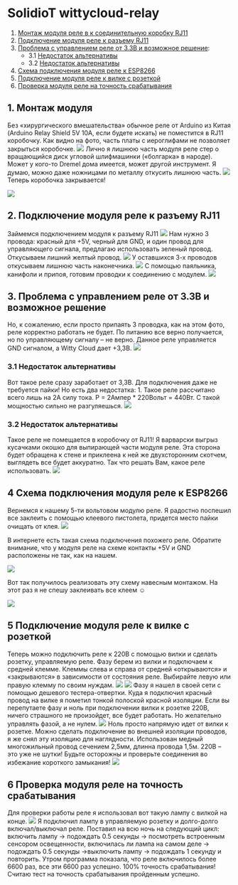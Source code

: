# SolidioT wittycloud-relay

1. [Монтаж  модуля реле в к соединительную коробку RJ11](#chapter-0)
2. [Подключение модуля реле к разъему RJ11](#chapter-1)
3. [Проблема с управлением реле от 3.3В и возможное решение](#chapter-2):
   + 3.1 [Недостаток альтернативы](#chapter-3)
   + 3.2 [Недостаток альтернативы ](#chapter-4)
4. [Схема подключения модуля реле к ESP8266](#chapter-5)
5. [Подключение модуля реле к вилке с розеткой](#chapter-6)
6. [Проверка модуля реле на точность срабатывания](#chapter-7)

<a id="chapter-0"></a>
## 1. Монтаж модуля
Без «хирургического вмешательства» обычное реле от Arduino из Китая (Arduino Relay Shield 5V 10A, если будете искать) не поместится в RJ11 коробочку. Как видно на фото, часть платы с иероглифами не позволяет закрыться коробочке.
![](https://github.com/DmitriyPro/wittycloud-relay/blob/master/photos/1.png)
Лично я лишнюю часть модуля реле стер о вращающийся диск угловой шлифмашинки («болгарка» в народе). Может у кого-то Dremel дома имеется, может другой инструмент. Я думаю, можно даже ножницами по металлу откусить лишнюю часть.
![](https://github.com/DmitriyPro/wittycloud-relay/blob/master/photos/2.png)
Теперь коробочка закрывается!

![](https://github.com/DmitriyPro/wittycloud-relay/blob/master/photos/3.png)

<a id="chapter-1"></a>
## 2. Подключение модуля реле к разъему RJ11
Займемся подключением модуля к разъему RJ11
![](https://github.com/DmitriyPro/wittycloud-relay/blob/master/photos/4.png)
Нам нужно 3 провода: красный для +5V, черный для GND, и один провод для управляющего сигнала, предлагаю использовать зеленый провод. Откусываем лишний желтый провод.
![](https://github.com/DmitriyPro/wittycloud-relay/blob/master/photos/5.png)
У оставшихся 3-х проводов откусываем лишнюю часть наконечника.
![](https://github.com/DmitriyPro/wittycloud-relay/blob/master/photos/6.png)
С помощью паяльника, канифоли и припоя, готовим проводки к соединению с модулем.
![](https://github.com/DmitriyPro/wittycloud-relay/blob/master/photos/7.png)

<a id="chapter-2"></a>
## 3. Проблема с управлением реле от 3.3В и возможное решение
Но, к сожалению, если просто припаять 3 проводка, как на этом фото, реле корректно работать не будет. По питанию все верно получается, но по управляющему сигналу – не верно. Данное реле управляется GND сигналом, а Witty Cloud дает +3,3В. 
![](https://github.com/DmitriyPro/wittycloud-relay/blob/master/photos/8.png)

<a id="chapter-3"></a>
### 3.1 Недостаток альтернативы
Вот такое реле сразу заработает от 3,3В. Для подключения даже не требуется пайки! Но есть два недостатка: 1. Такое реле рассчитано всего лишь на 2А силу тока. P = 2Ампер * 220Вольт = 440Вт. С такой мощностью сильно не разгуляешься.
![](https://github.com/DmitriyPro/wittycloud-relay/blob/master/photos/9.png)

<a id="chapter-4"></a>
### 3.2 Недостаток альтернативы
Такое реле не помещается в коробочку от RJ11! Я варварски выгрыз кусачками окошко для выпирающей части модуля реле. Эта сторона будет обращена к стене и приклеена к ней же двухсторонним скотчем, выглядеть все будет аккуратно. Так что решать Вам, какое реле использовать.
![](https://github.com/DmitriyPro/wittycloud-relay/blob/master/photos/10.png)

<a id="chapter-5"></a>
## 4 Схема подключения модуля реле к ESP8266
Вернемся к нашему 5-ти вольтовом модулю реле. Я радостно поспешил все заклеить с помощью клеевого пистолета, придется место пайки очищать от клея.
![](https://github.com/DmitriyPro/wittycloud-relay/blob/master/photos/11.png)

В интернете есть такая схема подключения похожего реле. Обратите внимание, что у модуля реле на схеме контакты +5V и GND расположены не так, как на нашем.

![](https://github.com/DmitriyPro/wittycloud-relay/blob/master/photos/12.png)

Вот так получилось реализовать эту схему навесным монтажом. На этот раз я не спешу заклеивать все клеем ☺

![](https://github.com/DmitriyPro/wittycloud-relay/blob/master/photos/13.png)

<a id="chapter-6"></a>
## 5 Подключение модуля реле к вилке с розеткой
Теперь можно подключить реле к 220В с помощью вилки и сделать розетку, управляемую реле. Фазу берем из вилки и подключаем к средней клемме. Клеммы слева и справа от средней «открываются» и «закрываются» в зависимости от состояния реле. Выбирайте левую или правую клемму по своим нуждам.
![](https://github.com/DmitriyPro/wittycloud-relay/blob/master/photos/14.png)
![](https://github.com/DmitriyPro/wittycloud-relay/blob/master/photos/15.png)
Фазу я нашел в своей сети с помощью дешевого тестера-отвертки. Куда я подключил красный провод на вилке я пометил тонкой полоской красной изоляции. Если вы перепутаете фазу и ноль при подключении вилки к розетке 220В, ничего страшного не произойдет, все будет работать. Но желательно управлять фазой, а не нулем.
![](https://github.com/DmitriyPro/wittycloud-relay/blob/master/photos/16.png)
Ноль просто напрямую идет от вилки к розетке. Можно сделать подключение во внешней изоляции проводов, я же снял эту изоляцию для наглядности. Использован медный многожильный провод сечением 2,5мм, длинна провода 1,5м. 
220В – это уже не шутки! Будьте осторожны и проверьте соединения во избежание короткого замыкания!
![](https://github.com/DmitriyPro/wittycloud-relay/blob/master/photos/17.png)

<a id="chapter-7"></a>
## 6 Проверка модуля реле на точность срабатывания
Для проверки работы реле я использовал вот такую лампу с вилкой на конце.
![](https://github.com/DmitriyPro/wittycloud-relay/blob/master/photos/18.png)
Я подключил лампу в управляемую розетку и долго-долго включал/выключал реле. Поставил на всю ночь на следующий цикл:
включить лампу → подождать 0.5 секунды → посмотреть встроенным сенсором освещенности, включилась ли лампа на самом деле → подождать 0.5 секунды →выключить лампу → подождать 1 секунду и повторить. 
Утром программа показала, что реле включилось более 6600 раз, все эти 6600 раз успешно. 
100% точность срабатывания!
Считаю тест на точность срабатывания пройденным успешно.
